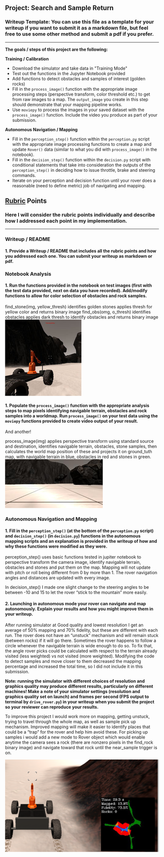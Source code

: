 ## Project: Search and Sample Return
### Writeup Template: You can use this file as a template for your writeup if you want to submit it as a markdown file, but feel free to use some other method and submit a pdf if you prefer.

---


**The goals / steps of this project are the following:**  

**Training / Calibration**  

* Download the simulator and take data in "Training Mode"
* Test out the functions in the Jupyter Notebook provided
* Add functions to detect obstacles and samples of interest (golden rocks)
* Fill in the `process_image()` function with the appropriate image processing steps (perspective transform, color threshold etc.) to get from raw images to a map.  The `output_image` you create in this step should demonstrate that your mapping pipeline works.
* Use `moviepy` to process the images in your saved dataset with the `process_image()` function.  Include the video you produce as part of your submission.

**Autonomous Navigation / Mapping**

* Fill in the `perception_step()` function within the `perception.py` script with the appropriate image processing functions to create a map and update `Rover()` data (similar to what you did with `process_image()` in the notebook). 
* Fill in the `decision_step()` function within the `decision.py` script with conditional statements that take into consideration the outputs of the `perception_step()` in deciding how to issue throttle, brake and steering commands. 
* Iterate on your perception and decision function until your rover does a reasonable (need to define metric) job of navigating and mapping.  

[//]: # (Image References)

[image1]: ./misc/rover_image.jpg
[image2]: ./calibration_images/example_grid1.jpg
[image3]: ./calibration_images/map_example.png

## [Rubric](https://review.udacity.com/#!/rubrics/916/view) Points
### Here I will consider the rubric points individually and describe how I addressed each point in my implementation.  

---
### Writeup / README

#### 1. Provide a Writeup / README that includes all the rubric points and how you addressed each one.  You can submit your writeup as markdown or pdf.  


### Notebook Analysis
#### 1. Run the functions provided in the notebook on test images (first with the test data provided, next on data you have recorded). Add/modify functions to allow for color selection of obstacles and rock samples.
find_stone(img, yellow_thresh) identifies golden stones applies thresh for yellow color and returns binary image
find_obs(omg, o_thresh) identifies obstacles applies dark thresh to identify obstacles and returns binary image
![alt text][image1]

#### 1. Populate the `process_image()` function with the appropriate analysis steps to map pixels identifying navigable terrain, obstacles and rock samples into a worldmap.  Run `process_image()` on your test data using the `moviepy` functions provided to create video output of your result. 
And another! 

process_image(img) applies perspective transform using standard source and destination, identifies navigable terrain, obstacles, stone samples, then calculates the world map position of these and projects it on ground_tuth map, with navigable terrain in blue, obstacles in red and stones in green.
![alt text][image2]
### Autonomous Navigation and Mapping

#### 1. Fill in the `perception_step()` (at the bottom of the `perception.py` script) and `decision_step()` (in `decision.py`) functions in the autonomous mapping scripts and an explanation is provided in the writeup of how and why these functions were modified as they were.

perception_step() uses basic functions tested in jupiter notebook to perspective transform the camera image, identify navigable terrain, obstacles and stones and put them on the map. Mapping will not update with pitch or roll being different from 0 by more than 1. The rover navigation angles and distances are updated with every image.

In decision_step() I made one slight change to the steering angles to be between -10 and 15 to let the rover “stick to the mountain” more easily.

#### 2. Launching in autonomous mode your rover can navigate and map autonomously.  Explain your results and how you might improve them in your writeup. 

After running simulator at Good quality and lowest resolution I get an average of 50% mapping and 70% fidelity, but these are different with each run. The rover does not have an “unstuck” mechanism and will remain stuck (between rocks) if it will go there. Sometimes the rover happens to follow a circle whenever the navigable terrain is wide enough to do so. To fix that, the angle rover picks could be calculated with respect to the terrain already visited (less weighted) vs not visited (more weighted). Modifying the code to detect samples and move closer to them decreased the mapping percentage and increased the total time, so I did not include it in this submission. 



**Note: running the simulator with different choices of resolution and graphics quality may produce different results, particularly on different machines!  Make a note of your simulator settings (resolution and graphics quality set on launch) and frames per second (FPS output to terminal by `drive_rover.py`) in your writeup when you submit the project so your reviewer can reproduce your results.**

To improve this project I would work more on mapping, getting unstuck, trying to travel through the whole map, as well as sample pick up mechanism.
Improved mapping will make it easier to identify places that could be a “trap” for the rover and help him avoid these. 
For picking up samples i would add a new mode to Rover object which would enable anytime the camera sees a rock (there are nonzero pixels in the find_rock binary image) and navigate toward that rock until the near_sample trigger is on.



![alt text][image3]


